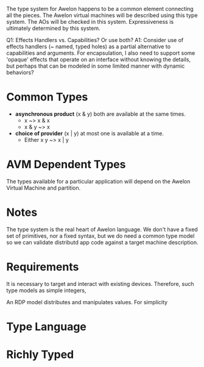 
The type system for Awelon happens to be a common element connecting all the pieces. The Awelon virtual machines will be described using this type system. The AOs will be checked in this system. Expressiveness is ultimately determined by this system.

Q1: Effects Handlers vs. Capabilities? Or use both?
A1: Consider use of effects handlers (~ named, typed holes) as a partial alternative to capabilities and arguments. For encapsulation, I also need to support some 'opaque' effects that operate on an interface without knowing the details, but perhaps that can be modeled in some limited manner with dynamic behaviors?

Common Types
============

* **asynchronous product** (x & y) both are available at the same times.
    * x ~> x & x
    * x & y ~> x
* **choice of provider** (x | y) at most one is available at a time.
    * Either x y ~> x | y

AVM Dependent Types
===================

The types available for a particular application will depend on the Awelon Virtual Machine and partition. 


Notes
=====

The type system is the real heart of Awelon language. We don't have a fixed set of primitives, nor a fixed syntax, but we do need a common type model so we can validate distributd app code against a target machine description.

Requirements
============

It is necessary to target and interact with existing devices. Therefore, such type models as simple integers, 

An RDP model distributes and manipulates values. For simplicity


Type Language
=============




Richly Typed
============
